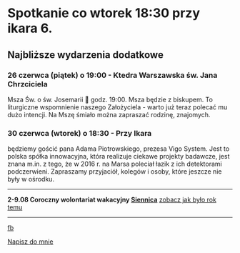# Spotkanie co wtorek 18:30 przy ikara 6.

## Najbliższe wydarzenia dodatkowe

### 26 czerwca (piątek) o 19:00 - Ktedra Warszawska św. Jana Chrzciciela 
Msza Św. o św. Josemarii 🙂 godz. 19:00. Msza będzie z biskupem. To liturgiczne wspomnienie naszego Założyciela - warto już teraz polecać mu dużo intencji. Na Mszę śmiało można zapraszać rodzinę, znajomych.

### 30 czerwca (wtorek) o 18:30 - Przy Ikara
będziemy gościć pana Adama Piotrowskiego, prezesa Vigo System. Jest to polska spółka innowacyjna, która realizuje ciekawe projekty badawcze, jest znana m.in. z tego, że w 2016 r. na Marsa poleciał łazik z ich detektorami podczerwieni. Zapraszamy przyjaciół, kolegów i osoby, które jeszcze nie były w ośrodku.


----

**2-9.08 Coroczny wolontariat wakacyjny [Siennica](https://goo.gl/maps/oir1wwNkufv1N8h68)**
[zobacz jak było rok temu](https://youtu.be/uP36kN5RhqY)

------
[fb](https://www.facebook.com/%C5%9Awi%C4%99to%C5%9B%C4%87-w-wielkim-mie%C5%9Bcie-100984374613925/?modal=admin_todo_tour)

<a href="mailto:marcin.jagielowicz@gmail.com">Napisz do mnie</a>
